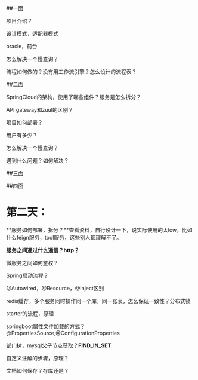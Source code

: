 ##一面：

项目介绍？

设计模式，适配器模式

oracle，前台

怎么解决一个慢查询？

流程如何做的？没有用工作流引擎？怎么设计的流程表？

##二面

SpringCloud的架构，使用了哪些组件？服务是怎么拆分？

API gateway和zuul的区别？

项目如何部署？

用户有多少？

怎么解决一个慢查询？

遇到什么问题？如何解决？

##三面

##四面





# 第二天：

**服务如何部署，拆分？**查看资料，自行设计一下，说实际使用的太low，比如什么feign服务，tool服务，这些别人都理解不了。

**服务之间通过什么通信？http？**

微服务之间如何鉴权？

Spring启动流程？

@Autowired，@Resource，@Inject区别

redis缓存，多个服务同时操作同一个库，同一张表，怎么保证一致性？分布式锁

starter的流程，原理

springboot属性文件加载的方式？@PropertiesSource,@ConfigurationProperties

部门树，mysql父子节点获取？**FIND_IN_SET**

自定义注解的步骤，原理？



文档如何保存？存库还是？